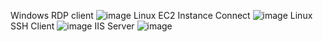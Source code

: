 Windows RDP client
![image](https://github.com/IvryaB/lab_reports/assets/97545088/eacad8dd-28fa-4581-b2ac-f592d15872b8)
Linux EC2 Instance Connect
![image](https://github.com/IvryaB/lab_reports/assets/97545088/55eb0727-b919-42b2-8c7b-8b0c69c1e5a8)
Linux SSH Client
![image](https://github.com/IvryaB/lab_reports/assets/97545088/a14530e2-63d3-49d9-a7c1-95349d0cc0a5)
IIS Server
![image](https://github.com/IvryaB/lab_reports/assets/97545088/9e57cde1-c01c-40d0-8cb0-ee86bea442d6)
